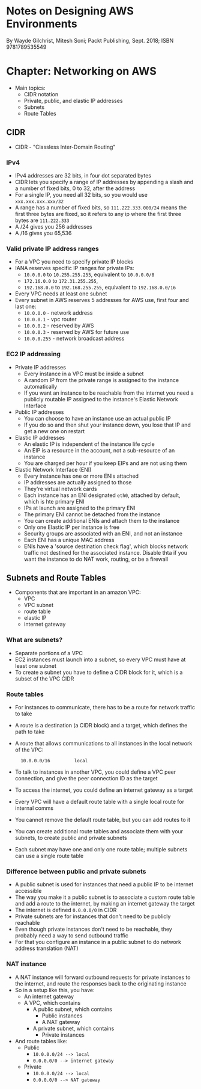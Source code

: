 # Notes on Designing AWS Environments

By Wayde Gilchrist, Mitesh Soni; Packt Publishing, Sept. 2018; ISBN 9781789535549

# Chapter: Networking on AWS

* Main topics:
    * CIDR notation
    * Private, public, and elastic IP addresses
    * Subnets
    * Route Tables

## CIDR

* CIDR - "Classless Inter-Domain Routing"

### IPv4

* IPv4 addresses are 32 bits, in four dot separated bytes
* CIDR lets you specify a range of IP addresses by appending a slash and a number of fixed bits, 0 to 32, after the address
* For a single IP, you need all 32 bits, so you would use `xxx.xxx.xxx.xxx/32`
* A range has a number of fixed bits, so `111.222.333.000/24` means the first three bytes are fixed, so it refers to any ip where the first three bytes are `111.222.333`
* A /24 gives you 256 addresses
* A /16 gives you 65,536

### Valid private IP address ranges

* For a VPC you need to specify private IP blocks
* IANA reserves specific IP ranges for private IPs:
    * `10.0.0.0` to `10.255.255.255`, equivalent to `10.0.0.0/8`
    * `172.16.0.0` to `172.31.255.255`, 
    * `192.168.0.0` to `192.168.255.255`, equivalent to `192.168.0.0/16`
* Every VPC needs at least one subnet
* Every subnet in AWS reserves 5 addresses for AWS use, first four and last one:
    * `10.0.0.0` - network address
    * `10.0.0.1` - vpc router
    * `10.0.0.2` - reserved by AWS
    * `10.0.0.3` - reserved by AWS for future use
    * `10.0.0.255` - network broadcast address

### EC2 IP addressing

* Private IP addresses
    * Every instance in a VPC must be inside a subnet
    * A random IP from the private range is assigned to the instance automatically
    * If you want an instance to be reachable from the internet you need a publicly routable IP assigned to the instance's Elastic Network Interface
* Public IP addresses
    * You can choose to have an instance use an actual public IP
    * If you do so and then shut your instance down, you lose that IP and get a new one on restart
* Elastic IP addresses
    * An elastic IP is independent of the instance life cycle
    * An EIP is a resource in the account, not a sub-resource of an instance
    * You are charged per hour if you keep EIPs and are not using them
* Elastic Network Interface (ENI)
    * Every instance has one or more ENIs attached
    * IP addresses are actually assigned to those
    * They're virtual network cards
    * Each instance has an ENI designated `eth0`, attached by default, which is hte primary ENI
    * IPs at launch are assigned to the primary ENI
    * The primary ENI cannot be detached from the instance
    * You can create additional ENIs and attach them to the instance
    * Only one Elastic IP per instance is free
    * Security groups are associated with an ENI, and not an instance
    * Each ENI has a unique MAC address
    * ENIs have a 'source destination check flag', which blocks network traffic not destined for the associated instance. Disable thta if you want the instance to do NAT work, routing, or be a firewall

## Subnets and Route Tables

* Components that are important in an amazon VPC:
    * VPC
    * VPC subnet
    * route table
    * elastic IP
    * internet gateway

### What are subnets?

* Separate portions of a VPC
* EC2 instances must launch into a subnet, so every VPC must have at least one subnet
* To create a subnet you have to define a CIDR block for it, which is a subset of the VPC CIDR

### Route tables

* For instances to communicate, there has to be a route for network traffic to take
* A route is a destination (a CIDR block) and a target, which defines the path to take
* A route that allows communications to all instances in the local network of the VPC:
    
        10.0.0.0/16         local

* To talk to instances in another VPC, you could define a VPC peer connection, and give the peer connection ID as the target
* To access the internet, you could define an internet gateway as a target
* Every VPC will have a default route table with a single local route for internal comms
* You cannot remove the default route table, but you can add routes to it
* You can create additional route tables and associate them with your subnets, to create public and private subnets
* Each subnet may have one and only one route table; multiple subnets can use a single route table

### Difference between public and private subnets

* A public subnet is used for instances that need a public IP to be internet accessible
* The way you make it a public subnet is to associate a custom route table and add a route to the internet, by making an internet gateway the target
* The internet is defined `0.0.0.0/0` in CIDR
* Private subnets are for instances that don't need to be publicly reachable
* Even though private instances don't need to be reachable, they probably need a way to send outbound traffic
* For that you configure an instance in a public subnet to do network address translation (NAT)

### NAT instance

* A NAT instance will forward outbound requests for private instances to the internet, and route the responses back to the originating instance
* So in a setup like this, you have:
    * An internet gateway
    * A VPC, which contains
        * A public subnet, which contains
            * Public instances
            * A NAT gateway
        * A private subnet, which contains
            * Private instances
* And route tables like:
    * Public
        * `10.0.0.0/24 --> local`
        * `0.0.0.0/0 --> internet gateway`
    * Private
        * `10.0.0.0/24 --> local`
        * `0.0.0.0/0 --> NAT gateway`
